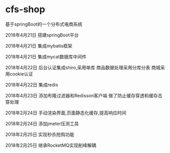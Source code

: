 # cfs-shop
基于springBoot的一个分布式电商系统

2018年4月21日  搭建springBoot平台 

2018年4月21日  集成mybatis框架

2018年4月21日  集成mycat数据库中间件

2018年4月22日  后台认证集成shiro,采用单库  商品数据处理采用分库分表 商城采用cookie认证

2018年4月22日  集成redis

2018年4月23日  添加布隆过滤器和Redisson客户端 做了防止缓存穿透和缓存击穿处理

2018年2月24日  手动渲染界面,页面静态化缓存,提高响应时间

2018年2月24日  添加jmeter压测工具

2018年2月25日  实现秒杀抢购功能

2018年2月25日  继承RocketMQ实现削峰解耦


